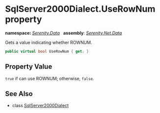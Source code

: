 # SqlServer2000Dialect.UseRowNum property
**namespace:** *[Serenity.Data](../../README.md#serenity.data-namespace)*   **assembly**: *[Serenity.Net.Data](../../README.md)*

Gets a value indicating whether ROWNUM.

```csharp
public virtual bool UseRowNum { get; }
```

## Property Value

`true` if can use ROWNUM; otherwise, `false`.

## See Also

* class [SqlServer2000Dialect](../SqlServer2000Dialect.md)
